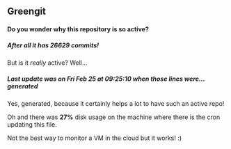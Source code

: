 ## Greengit

#### Do you wonder why this repository is so active?

##### After all it has 26629 commits!

But is it *really* active? Well...

##### Last update was on Fri Feb 25 at 09:25:10 when those lines were... generated

Yes, generated, because it certainly helps a lot to have such an active repo!

Oh and there was **27%** disk usage on the machine
where there is the cron updating this file.

Not the best way to monitor a VM in the cloud but it works! :)
